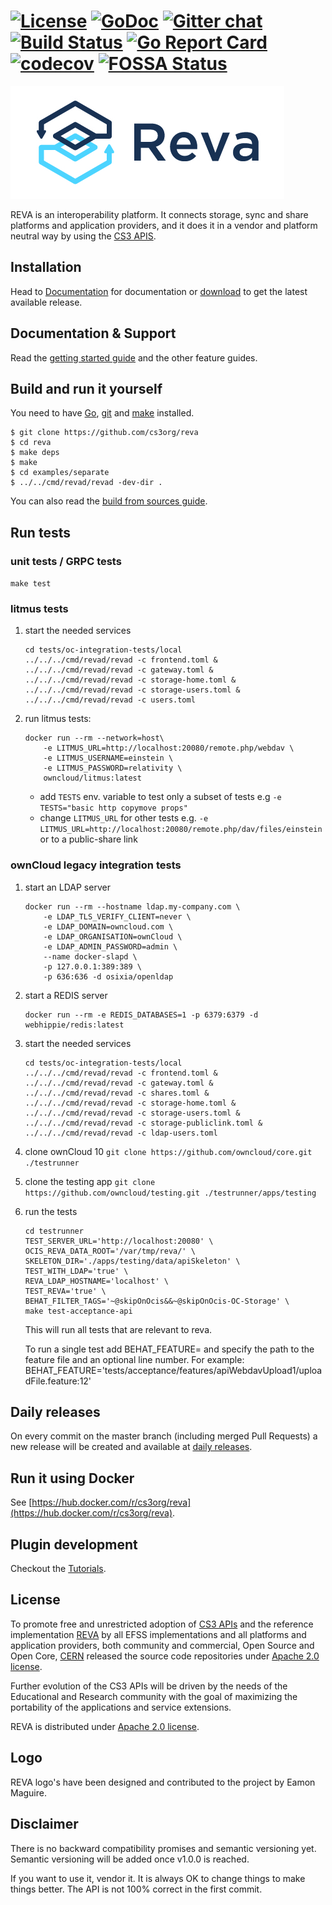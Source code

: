 [![License](https://img.shields.io/badge/License-Apache%202.0-blue.svg)](https://opensource.org/licenses/Apache-2.0) [![GoDoc](https://godoc.org/github.com/cs3org/reva?status.svg)](https://godoc.org/github.com/cs3org/reva)
 [![Gitter chat](https://badges.gitter.im/cs3org/reva.svg)](https://gitter.im/cs3org/reva) [![Build Status](https://drone.cernbox.cern.ch/api/badges/cs3org/reva/status.svg)](https://drone.cernbox.cern.ch/cs3org/reva)
 [![Go Report Card](https://goreportcard.com/badge/github.com/cs3org/reva)](https://goreportcard.com/report/github.com/cs3org/reva)  [![codecov](https://codecov.io/gh/cs3org/reva/branch/master/graph/badge.svg)](https://codecov.io/gh/cs3org/reva) [![FOSSA Status](https://app.fossa.com/api/projects/custom%2B11650%2Fcs3org%2Freva.svg?type=shield)](https://app.fossa.com/projects/custom%2B11650%2Fcs3org%2Freva?ref=badge_shield)
================




![REVA Logo](https://raw.githubusercontent.com/cs3org/logos/efd3d2649478193e74f3de5a41247445941026b6/reva/logo.jpg)

REVA is an interoperability platform. It connects storage, sync and share platforms and application providers, and it does it in a vendor and platform neutral way by using the [CS3 APIS](https://github.com/cs3org/cs3apis).

## Installation
Head to [Documentation](https://reva.link) for documentation or [download](https://github.com/cs3org/reva/releases) to get the latest available release.

## Documentation & Support
Read the [getting started guide](https://reva.link/docs/getting-started/) and the other feature guides.


## Build and run it yourself
You need to have [Go](https://golang.org/doc/install), [git](https://git-scm.com/) and [make](https://en.wikipedia.org/wiki/Make_(software)) installed.

```
$ git clone https://github.com/cs3org/reva
$ cd reva
$ make deps
$ make
$ cd examples/separate
$ ../../cmd/revad/revad -dev-dir .
```

You can also read the [build from sources guide](https://reva.link/docs/getting-started/build-reva/).

## Run tests

### unit tests / GRPC tests
`make test`

### litmus tests
1. start the needed services
   ```
   cd tests/oc-integration-tests/local
   ../../../cmd/revad/revad -c frontend.toml &
   ../../../cmd/revad/revad -c gateway.toml &
   ../../../cmd/revad/revad -c storage-home.toml &
   ../../../cmd/revad/revad -c storage-users.toml &
   ../../../cmd/revad/revad -c users.toml
   ```

2. run litmus tests:
   ```
   docker run --rm --network=host\
       -e LITMUS_URL=http://localhost:20080/remote.php/webdav \
       -e LITMUS_USERNAME=einstein \
       -e LITMUS_PASSWORD=relativity \
       owncloud/litmus:latest
   ```

   - add `TESTS` env. variable to test only a subset of tests e.g `-e TESTS="basic http copymove props"`
   - change `LITMUS_URL` for other tests e.g. `-e LITMUS_URL=http://localhost:20080/remote.php/dav/files/einstein` or to a public-share link

### ownCloud legacy integration tests
1. start an LDAP server
    ```
    docker run --rm --hostname ldap.my-company.com \
        -e LDAP_TLS_VERIFY_CLIENT=never \
        -e LDAP_DOMAIN=owncloud.com \
        -e LDAP_ORGANISATION=ownCloud \
        -e LDAP_ADMIN_PASSWORD=admin \
        --name docker-slapd \
        -p 127.0.0.1:389:389 \
        -p 636:636 -d osixia/openldap
    ```
2. start a REDIS server
    ```
    docker run --rm -e REDIS_DATABASES=1 -p 6379:6379 -d webhippie/redis:latest
    ```
3. start the needed services
    ```
    cd tests/oc-integration-tests/local
    ../../../cmd/revad/revad -c frontend.toml &
    ../../../cmd/revad/revad -c gateway.toml &
    ../../../cmd/revad/revad -c shares.toml &
    ../../../cmd/revad/revad -c storage-home.toml &
    ../../../cmd/revad/revad -c storage-users.toml &
    ../../../cmd/revad/revad -c storage-publiclink.toml &
    ../../../cmd/revad/revad -c ldap-users.toml
    ```

4. clone ownCloud 10
    `git clone https://github.com/owncloud/core.git ./testrunner`

5. clone the testing app
    `git clone https://github.com/owncloud/testing.git ./testrunner/apps/testing`

6. run the tests
    ```
    cd testrunner
    TEST_SERVER_URL='http://localhost:20080' \
    OCIS_REVA_DATA_ROOT='/var/tmp/reva/' \
    SKELETON_DIR='./apps/testing/data/apiSkeleton' \
    TEST_WITH_LDAP='true' \
    REVA_LDAP_HOSTNAME='localhost' \
    TEST_REVA='true' \
    BEHAT_FILTER_TAGS='~@skipOnOcis&&~@skipOnOcis-OC-Storage' \
    make test-acceptance-api
    ```

    This will run all tests that are relevant to reva.

    To run a single test add BEHAT_FEATURE=<feature file> and specify the path to the feature file and an optional line number. For example: BEHAT_FEATURE='tests/acceptance/features/apiWebdavUpload1/uploadFile.feature:12'

## Daily releases
On every commit on the master branch (including merged Pull Requests) a new release will be created and 
available at [daily releases](https://reva-releases.web.cern.ch/reva-releases).

## Run it using Docker

See [https://hub.docker.com/r/cs3org/reva](https://hub.docker.com/r/cs3org/reva).

## Plugin development

Checkout the [Tutorials](https://reva.link/docs/tutorials/).

## License

To promote free and unrestricted adoption of [CS3 APIs](https://github.com/cs3org/cs3apis) and the reference
implementation [REVA](https://github.com/cs3org/reva) by all EFSS implementations and all platforms and
application providers, both community and commercial, Open Source and
Open Core, [CERN](https://home.cern/) released the source code repositories under [Apache 2.0 license](https://github.com/cs3org/reva/blob/master/LICENSE).

Further evolution of the CS3 APIs will be driven by the needs of the
Educational and Research community with the goal of maximizing the
portability of the applications and service extensions.

REVA is distributed under [Apache 2.0 license](https://github.com/cs3org/reva/blob/master/LICENSE).

## Logo
REVA logo's have been designed and contributed to the project by Eamon Maguire.


## Disclaimer

There is no backward compatibility promises and semantic versioning yet.
Semantic versioning will be added once v1.0.0 is reached.

If you want to use it, vendor it. It is always OK to change things to make things better.
The API is not 100% correct in the first commit.
